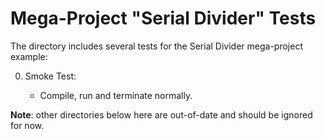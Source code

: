 <!---
# SPDX-FileCopyrightText: 2020 Efabless Corporation
#
# Licensed under the Apache License, Version 2.0 (the "License");
# you may not use this file except in compliance with the License.
# You may obtain a copy of the License at
#
#      http://www.apache.org/licenses/LICENSE-2.0
#
# Unless required by applicable law or agreed to in writing, software
# distributed under the License is distributed on an "AS IS" BASIS,
# WITHOUT WARRANTIES OR CONDITIONS OF ANY KIND, either express or implied.
# See the License for the specific language governing permissions and
# limitations under the License.
#
# SPDX-License-Identifier: Apache-2.0
-->
# Mega-Project "Serial Divider" Tests

The directory includes several tests for the Serial Divider mega-project example: 

0) Smoke Test:

	* Compile, run and terminate normally.

**Note**: other directories below here are out-of-date and should be ignored for now.
<!---
1) IO Ports Test: 

	* Configures the user space lower 8 IO pins as outputs
	* Observes the counter value through the configured pins in the testbench

 2) Logic Analyzer Test 1:
 
	* Configures LA probes [31:0] as inputs to the management SoC to monitor the counter value 
	* Configures LA probes [63:32] as outputs from the management SoC to set the counter initial value 
	* Flags when counter value exceeds 500 through the management SoC gpio
	* Outputs message to the UART when the test concludes successfuly
  
 3) Logic Analyzer Test 2:
 
	* Configures LA probes [64] and [65] as outputs from the management SoC to set counter clock and reset values
	* Provides counter clock and monitors the counter value after five clock cycles
-->
